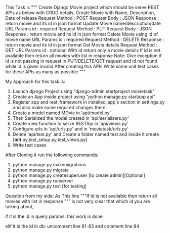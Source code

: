 This Task is 
""" 
Create Django Movie project which should be serve REST APIs as below with CRUD details,
Create Movie with Name, Description, Date of release
    Request Method : POST
    Request Body : JSON
    Response : return movie and its id in json format
Update Movie name/description/date
    URL Params id : required
    Request Method : PUT
    Request Body : JSON
    Response : return movie and its id in json format
Delete Movie using id of movie name
    URL Params id : required
    Request Method : DELETE
    Response : return movie and its id in json format
Get Movie details
    Request Method : GET
    URL Params id : optional
    With id return only a movie details
    If id is not available then return all movies with list in response
Note: 
Give exception if id is not passing in request in PUT/DELETE/GET request and id not found while id is given invalid
After creating this APIs Write some unit test cases for these APIs as many as possible """

My Approach for this task is:
1. Launch django Project using "django-admin startproject movietask"
2. Create an App inside project using "python manage.py startapp api"
3. Register app and rest_framework in installed_app's section in settings.py and also make some required changes there.
4. Create a model named MOvie in 'api/model.py'
5. Then Serialized the model created in 'api/serializers.py'
6. Create view function to serve RESTApi in 'api/views.py'
7. Configure urls in 'api/urls.py' and in 'movietask/urls.py'
8. Delete 'api/test.py' and Create a folder named test and inside it create [__init__.py,test_setup.py,test_views.py]
9. Write test cases

After Cloning it run the following commands:
1. python manage.py makemigrations
2. python manage.py migrate
3. python manage.py createsuperuser [to create admin][Optional]
4. python manage.py runserver
5. python manage.py test  [for testing]

Question from my side:
As This line """If id is not available then return all movies with list in response """
is not very clear that which id you are talking about, 

if it is the id in query params:
    this work is done

elif it is the id in db:
    uncomment line 81-83 and comment line 84
